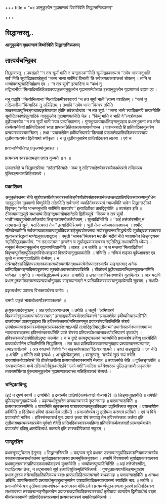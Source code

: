 +++
title = "०४ आनुकूल्येन गृह्यमाणत्वं विष्णोरेवेति सिद्धान्तनिरूपणम्"

+++


## सिद्धान्तस्तु..

**आनुकूल्येन गृह्यमाणत्वं विष्णोरेवेति सिद्धान्तनिरूपणम्**

## **तात्पर्यचन्द्रिका**

सिद्धान्तस्तु । उपसंहारे ‘‘न तत्र सूर्यो भाति न चन्द्रतारक’’मिति सूर्याद्यप्रकाश्यत्वं ‘‘तमेव भान्तमनुभाति सर्व’’मिति सूर्यादिप्रकाशहेतुत्वं ‘‘तस्य भासा सर्वमिदं विभाती’’ति सर्वजगत्प्रकाशकत्वं चोक्तम् । तानि च भाष्योक्तश्रुत्यादिभिर्ब्रह्मण एव । ‘‘न तत्र सूर्य’’ इत्यादिना च ‘‘कथं नु तद्विजानीया’’मित्यादिसन्निहितवाक्यप्रकृतमानुकूल्येन गृह्यमाणमेवोच्यत इत्त्यानुकूल्येन गृह्यमाणत्वं ब्रह्मण एव ।

ननु यद्यपि ‘‘नित्योनित्याना’’मित्यादिकमीश्वरवाक्यं ‘‘न तत्र सूर्यो भाती’’त्यस्य व्यवहितम् । ‘‘कथं नु तद्विजानीया’’मित्यादिकं तु सन्निहितम् । तथापि ‘‘तमेव भान्त’’मित्यत्र तमिति शब्दस्तावत्पुल्लिङ्गत्वात्प्रकृतेश्वरपर एवेति तदेकार्थत्वाय ‘‘न तत्र सूर्यः’’ ‘‘तस्य भासे’’त्यादिकमपि तत्परमेवेति सूर्यादिप्रकाशहेतुत्वादिकं नानुकूल्येन गृह्यमाणगतमिति चेन्न । ‘‘किमु भाति न भाति वे’’त्यत्रोक्तस्य दुर्ज्ञेयत्वस्यैव ‘‘न तत्र सूर्यो भाती’’त्यत्र प्रत्यभिज्ञानात् । गुणभूतप्रत्ययार्थलिङ्गानुग्रहाय प्रधानभूतानां तत्र तमेव तस्येत्यनेकेषां प्रातिपदिकानां स्वतः प्राप्तसन्निहितपरत्वत्यागायोगाच्च । पाशमन्त्रादौ हि प्रातिपदिकानुसारेण प्रत्ययास्वारस्यमाश्रितम् । तथा ‘‘प्रयाजशेषेण हवींष्यभिघारये’’दित्यादौ प्रयाजशेषप्रातिपदिकस्वारस्याय तृतीयाव्यत्ययेन द्वितीयार्था स्वीकृता । न तु तृतीयानुसारेण प्रातिपदिकस्य लक्षणा । एवं च

प्रयाजशेषेणेतिवत् प्रकृत्यर्थानुसारतः ।

प्रत्ययस्य स्वरसताभङ्ग एवात्र युज्यते ॥ १ ॥

उपपत्स्येते च सिद्धान्तरीत्या ‘‘तदेत’’दित्यादेः ‘‘कथं नु तदि’’त्यादेश्चेश्वररूपैकार्थपरत्वे तमित्यस्य पुल्लिङ्गत्वसन्निहितपरत्वे ।

### **प्रकाशिका**

अनुकृतेस्तस्य चेति सूत्रोपात्तश्रौतोपसंहारस्थलिङ्गैश्श्रौतोपसंहारस्थानेकतच्छब्दप्रातिपदिकस्वारस्यानुरोधेन चानुकूल्येन गृह्यमाणो विष्णुरेवेति तदेतदिति सर्वनाम्नो व्यवहितेश्वरपरत्वं न्याय्यमिति भावेन सिद्धान्तटीकां विवृण्वन् ‘‘तमेव भान्तमनुभाति सर्वमिति वाक्यशेष’’ इत्यादिटीकां तावद्विवृणोति ॥ उपसंहार इति ॥ टीकायामाद्यसूत्रे यथाभाष्यं लिङ्गद्वयमात्रोपादानेऽपि द्वितीयसूत्रे ‘‘किञ्च न तत्र सूर्यो भाती’’त्याद्युक्तेबोधसौकर्याय लिङ्गत्रयमप्येकत्रैवोक्तम् । श्रुत्यादिभिरिति ॥ ‘‘अहं तत्तेजोरश्मीत्,न तद्भासयते सूर्यः, यदादित्यगतं तेज’’ इत्यादिभिरित्यर्थः । श्रुतौ तेजः सर्वजगत्प्रकाशकम् । रश्मीद् रश्मिप्रेरकमिति सर्वजगत्प्रकाशकत्वसूर्यादिप्रकाशहेतुत्वयोरुक्तया तयोश्श्रुत्यन्तरसिद्धत्वेऽपि सूर्याद्यप्रकाश्यत्वस्य श्रुत्यन्तरसिद्धत्वं भाष्येऽनुक्तत्वादूह्यम् । स्मृतौ ‘‘मामक’’मित्यस्य मदधीनं मदीयं चेति व्याख्यानेन लिङ्गद्वयस्य स्मृतिसिद्धब्रह्मधर्मत्वं, ‘‘न तद्भासयत’’ इत्यनेन च सूर्याद्यप्रकाश्यत्वस्य स्मृतिसिद्धं तथात्वमिति ध्येयम् । ननूक्तं नैतान्यानुकूल्येन गृह्यमाणनिष्ठानीति । तत्राह ॥ न तत्रेति ॥ ‘‘न च मन्तव्य’’मित्यादिटीकां विवृण्वन्पूर्वोक्तपुल्लिङ्गविरोधशङ्कां विस्तरेणानूद्यापाकरोति ॥ नन्विति ॥ नन्वियं शङ्का पूर्वपक्षावसर एव कुतो न सम्यगुपपादितेति चेन्मैवम् । न तत्रेत्यादेस्सन्निहितपरत्वानवकाशत्वयोरुक्तयैतद्बाधकत्वेनोपपादनस्यात्रैव सङ्गतत्वाद् अनेक प्रातिपदिकभङ्गादिरूपदूषणस्य सुखबोधत्वाच्चात्रोपपादितेति । टीकोक्तं दुर्ज्ञेयत्वप्रत्यभिज्ञानमुपलक्षणमिति भावेनाह ॥ गुणेति ॥ न्यायसिद्धोऽयमर्थ इत्याह ॥ पाशेति ॥ उक्तं पाशाधिकरणशरीरं गुहामित्यत्र । अत्र यद्यपि प्रधानभूतकर्मकारकरूपप्रत्ययार्थानुग्रहाय सङ्ख्यानादरो न प्रातिपदिकस्वारस्यानुग्रहायेत्यपि सुवचम् । तथापि–

प्रकृत्यर्थस्य पाशस्य विभक्तयर्थस्य कर्मणः ।

उभयोः प्रकृते भावान्नोत्कर्षोऽस्यावकल्पते ॥

इत्युक्तत्वादेवमुक्तम् । अत एवोदाहरणान्तरम् ॥ तथेति ॥ चतुर्थे ‘‘अभिघारणे विप्रकर्षादनुयाजवत्पात्रभेदस्स्यात्’’ इत्याद्यपादीयत्रयोदशाधिकरणे ‘‘प्रयाजशेषेण हवींष्यभिघारयती’’ति वाजपेयगतं वाक्यमुदाहृत्य किं हविस्संस्कारार्थमभिघारणमुत प्रयाजशेषप्रतिपत्तिरिति संशये उपयोक्ष्यमाणसंस्कारस्योपयुक्तसंस्कारापेक्षयाऽभ्यर्हि तत्वाद्द्वितीयातृतीयाभ्यां प्रधानोपसर्जनभावावगमाच्च न्यायतश्शब्दतश्च हविस्संस्कारार्थमिति प्राप्ते शेषस्य प्रतिपत्त्यपेक्षत्वात्तादर्थ्यादभिघारणं दृष्टार्थम् । हविस्संस्कारोऽनपेक्षितोऽदृष्टः कल्प्येत । न च दृष्टे सत्यदृष्टकल्पनं न्याय्यमिति प्रयाजशेषं हविष्षु क्षारयेदिति वाक्यार्थवर्णनेन प्रतिपत्तिरिति सिद्धांतितम् । तत्र यथा प्रातिपदिकस्वारस्यानुग्रहाय प्रत्ययस्वारस्यत्यागस् तथाऽत्रापीत्यर्थः । अत्र वक्तव्यो विशेषो ‘‘न सङ्ख्योपसंग्रहा’’दित्यत्र वक्ष्यते । उक्तं सङ्गृृह्णाति ॥ एवं चेति ॥ अत्रेति ॥ तमिति शब्दे इत्यर्थः । अभ्युपेत्येदमुक्तम् । वस्तुतस्तु ‘‘यस्यैवं सुखं रूपं तत्रेति वाक्ययोजनोपपत्तेश्चे’’ति टीकोक्तरीत्या प्रत्ययार्थास्वारस्यमपि नेत्याह ॥ उपपत्स्येते चेति ॥ पुल्लिङ्गत्वेति ॥ रूपशब्दापेक्षया मध्ये तदित्यादेर्नपुंसकत्वेऽपि ‘‘एको वशी’’त्यादिना सर्वत्रेश्वरस्य पुल्लिङ्गशब्दैः प्रकृतत्वेन तत्परामर्शितया पुंस्त्वमानुकूल्येन गृह्यमाणपरत्वाच्च सन्निहितपरत्वं चेत्यर्थः ।

### **चन्द्रिकाबिन्दुः**

(इदं च दूषणं स्वार्थे ॥ द्रव्यमिति ॥ द्रव्यस्यैव प्रातिपदिकार्थत्वपक्षे बोध्यम्(?) ॥) लिङ्गानुग्रहायेति ॥ तमेवेति पुल्लिङ्गानुग्रहायेत्यर्थः । प्रकृत्यर्थानुसारेण प्रत्ययास्वारस्ये दृष्टान्तमाह ॥ पाशमन्त्रादाविति ॥ प्रत्ययास्वारस्यमिति ॥ पाशानिति बहुवचनस्य पाशावयवगतबहुत्वविवक्षया प्रवृत्तिरित्यत्र स्फुटम् ॥ प्रयाजशेषेण हवींषीति ॥ द्वितीयया हविषां संस्कार्यत्वं प्रतीयते । प्रयाजशेषस्य तु तृतीयया करणत्वं प्रतीयते । एवं च पित्रे प्रयाजशेषो नास्ति । हविस्संस्कारार्थं पुनः प्रयाजं कृत्वा शेषं सम्पाद्य तेन हविस्संस्कारः कर्तव्य इति तृतीयाख्यप्रत्ययस्वारस्येन पूर्वपक्षे शेषेति प्रातिपदिकस्वारस्यमहिम्ना प्रतिपत्तिकर्मत्वावगतौ प्रत्ययार्थबाधेन प्रयाजशेषं हविष्षु क्षारयेदित्यर्थः कल्प्यते इति शास्त्रदीपिकायां स्फुटम् ।

### **पाण्डुरङ्गि**

प्रथमसूत्रसूचितान् हेतूनाह ॥ सिद्धान्तस्त्विति ॥ यद्यप्यत्र सूत्रे प्रथमत उक्तत्वात्सूर्यादिप्रकाशनियामकत्वस्यैव वक्तव्यत्वाच्चशब्दोक्तस्य सूर्याद्यप्रकाश्यत्वस्य प्रथममुक्तिरनुपपन्ना । तथापि विषयवाक्ये सूर्याद्यप्रकाश्यत्वस्य प्रथममुक्तत्वात्तत्प्रतिपादकवाक्योदाहरणं युक्तमेवेति ॥ भाष्योक्तश्रुत्यादिभिरिति ॥ अहं तत्तेजोरश्मीत्, यदादित्यगतं तेजः, न तद्भासयते सूर्य इत्यादिश्रुतिस्मृतिभिरित्यर्थः । गुणभूतप्रत्ययार्थलिङ्गानुग्रहाय प्रधानभूतस्य तत्रेत्यादिप्रातिपदिकस्य स्वतः प्राप्तसन्निहितपरत्वत्यागे बाधकमाह ॥ पाशमन्त्रादाविति ॥ अन्यथा अदितिः पाशानित्यत्रापि प्रत्ययार्थभूतबहुत्वानुसारेण पाशप्रातिपदिकस्यास्वारस्यं स्यादिति भावः ॥ तथेति ॥ प्रयाजशेषेणेत्यत्र तृतीयया प्रयाजशेषस्य करणत्वस्य बोधितत्वेन प्रत्ययार्थभूतकरणत्वानुसरणे प्रातिपदिकस्य लक्षणापत्त्या तस्याश्चानङ्गीकृतत्वेन प्रयाजशब्दप्रातिपदिकस्वारस्यार्थं तृतीयाया व्यत्ययेन द्वितीयार्थत्वं वदतां मीमांसकानामपि प्रातिपदिकस्वारस्यार्थं प्रत्ययास्वारस्यं सम्प्रतिपन्नमित्यर्थः ।

